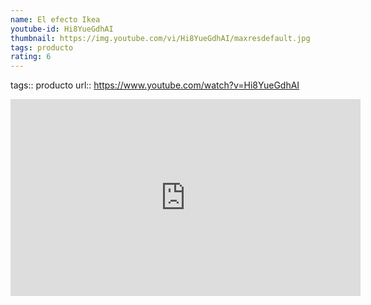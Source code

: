 ```yaml
---
name: El efecto Ikea
youtube-id: Hi8YueGdhAI
thumbnail: https://img.youtube.com/vi/Hi8YueGdhAI/maxresdefault.jpg
tags: producto
rating: 6
---
```

tags:: producto
url:: https://www.youtube.com/watch?v=Hi8YueGdhAI

<iframe width='560' height='315' src='https://www.youtube.com/embed/Hi8YueGdhAI' title='YouTube video player' frameborder='0' allow='accelerometer; autoplay; clipboard-write; encrypted-media; gyroscope; picture-in-picture; web-share' allowfullscreen></iframe>


